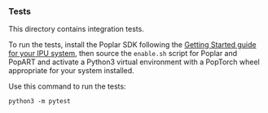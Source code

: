 ### Tests

This directory contains integration tests.

To run the tests, install the Poplar SDK following the [Getting Started guide for your IPU system](https://docs.graphcore.ai/en/latest/getting-started.html), then source the `enable.sh` script for Poplar and PopART and activate a Python3 virtual environment with a PopTorch wheel appropriate for your system installed.

Use this command to run the tests:
```
python3 -m pytest
```
